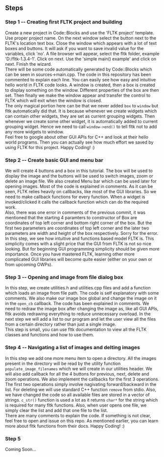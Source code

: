 ## Steps
### Step 1 -- Creating first FLTK project and building
Create a new project in Code::Blocks and use the 'FLTK project' template. Use proper project name. On the next window select the button next to the FLTK's location text box. Close the window which appears with a lot of text boxes and buttons. It will ask if you want to save invalid value for the variables, click 'no'. A file browser will appear, select the fltk folder, example 'D:/fltk-1.3.4-1'. Click on next. Use the 'simple main() example' and click on next. Finish the wizard.  
There will be some code automatically generated by Code::Blocks which can be seen in sources->main.cpp. The code in this repository has been commented to explain each line. You can easily see how easy and intuitive hello world in FLTK code looks. A window is created, then a box is created to display something on the window. Different properties of the box are then set. Then finally we make the window appear and transfer the control to FLTK which will exit when the window is closed.  
The only magical portion here can be that we never added `box` to `window` but fltk automatically did that. It is because whenever we create widgets which can contain other widgets, they are set as current grouping widgets. Then whenever we create some other widget, it is automatically added to current grouping widget. Hence we need to call `window->end()` to tell fltk not to add any more widgets to window.  
Feel free to google about other GUI APIs for C++ and look at their hello world programs. Then you can actually see how much effort we saved by using FLTK for this project. Happy Coding! :)  

### Step 2 -- Create basic GUI and menu bar
We will create 4 buttons and a box in this tutorial. The box will be used to display the image and the buttons will be used to switch images, zoom or delete an image file. We also created Menu bar which can be used later for opening images. Most of the code is explained in comments. As it can be seen, FLTK relies heavily on callbacks, like most of the GUI libraries. So we need to make callback functions for every function. When a widget is invoked/clicked it calls the callback function which can do the required work.  
Also, there was one error in comments of the previous commit, it was mentioned that the starting 4 paramters to constructor of Box are coordinates of top left corner and bottom right corner of the box. But the first two parameters are coordinates of top left corner and the later two parameters are width and height of the box respectively. Sorry for the error.  
In this step, we see how intuitive and functions based model FLTK is. This simplicity comes with a slight price that the GUI from FLTK is not so nice looking. But for beginning GUI programming simplicity should be given more importance. Once you have mastered FLTK, learning other more complicated GUI libraries will become quite easier (either on your own or from upcoming OWPs).  

### Step 3 -- Opening and image from file dialog box
In this step, we create utilities.h and utilities.cpp files and add a function which loads an image from file path. The code is self explanatory with some comments. We also make our image box global and change the image on it in the `open_cb` callback. The code has been explained in comments. We need to redraw the image box after changing the image as, like all GUI APIs, fltk avoids redrawing everything to reduce unnecessary overload. In the next step we will add a list to our program and let the user view all the files from a certain directory rather than just a single image.  
This step is small, you can use fltk documentation to view all the FLTK classes and functions and how to use them.  

### Step 4 -- Navigating a list of images and delting images
In this step we add one more menu item to open a directory. All the images present in the directory will be read by the utility function `populate_image_filenames` which we will create in our utilities header. We will also add callback for all the 4 buttons for previous, next, delete and zoom operations. We also implement the callbacks for the first 3 operations. The first two operations simply involve nagivating forward/backward in the list. For deleting we will use standard C++ function `remove` from stdio. Also, we have changed the code so all available files are stored in a vector of strings. `c_str()` function is used a lot as it returns `char*` for the string which is required for many fltk functions. Also, when user opens one file, we simply clear the list and add that one file to the list.  
There are many comments to explain the code. If something is not clear, feel free to open and issue on this repo. As mentioned earlier, you can learn more about fltk functions from their docs. Happy Coding! :)  

### Step 5
Coming Soon...
